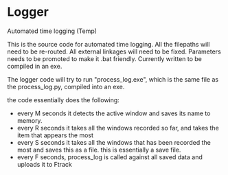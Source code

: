 # Logger
Automated time logging (Temp)

This is the source code for automated time logging. All the filepaths will need to be re-routed. All external linkages will need to be fixed. Parameters needs to be promoted to make it .bat friendly. Currently written to be compiled in an exe. 


The logger code will try to run "process_log.exe", which is the same file as the process_log.py, compiled into an exe. 


the code essentially does the following:

- every M seconds it detects the active window and saves its name to memory.
- every R seconds it takes all the windows recorded so far, and takes the item that appears the most
- every S seconds it takes all the windows that has been recorded the most and saves this as a file. this is essentially a save file.
- every F seconds, process_log is called against all saved data and uploads it to Ftrack
